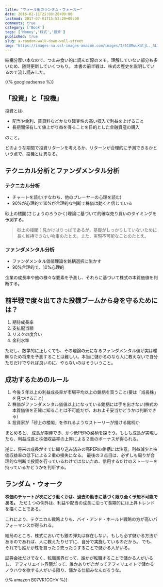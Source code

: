 ```yaml
---
title: "ウォール街のランダム・ウォーカー"
date: 2016-02-11T22:08:28+09:00
lastmod: 2017-07-01T15:53:29+09:00
comments: true
category: ['Book']
tags: ['Money','株式','投資']
published: true
slug: a-random-walk-down-wall-street
img: "https://images-na.ssl-images-amazon.com/images/I/51UMwuX4tjL._SL160_.jpg"
---
```


結構分厚い本なので、つまみ食い的に読んだ際のメモ。理解していない部分も多いため、随時更新していくつもり。
本書の前半戦は、株式の歴史を説明しているので流し読みした。

{{% googleadsense %}}


## 「投資」と「投機」

投資とは、

- 配当や金利、賃貸料などかなり確実性の高い収入で利益を上げること
- 長期間保有して値上がり益を得ることを目的とした金融資産の購入

のこと。

どのような期間で投資リターンを考えるか、リターンが合理的に予測できるかという点で、投機とは異なる。


## テクニカル分析とファンダメンタル分析

### テクニカル分析

- チャートを読む(すなわち、他のプレーヤーの心理を読む)
- 90%が心理的で10%が合理的な判断で株価は動くと信じている

砂上の楼閣(さじょうのろうかく)理論に基づいて的確な売り買いのタイミングを予測する。

> 砂上の楼閣：見かけはりっぱであるが、基礎がしっかりしていないために長く維持できない物事のたとえ。また、実現不可能なことのたとえ。


### ファンダメンタル分析

- ファンダメンタル価値理論を銘柄選択に生かす
- 90%合理的で、10%心理的

企業の成長率や他の様々な要素を予測し、それらに基づいて株式の本質価値を判断する。


## 前半戦で度々出てきた投機ブームから身を守るためには？

1. 期待成長率
2. 支払配当額
3. リスクの度合い
4. 金利水準

ただし、数学的に正しくても、その理論の元になるファンダメンタル値が実は曖昧なため将来を予測することは難しい。本当に儲かるのなら人に教えないで自分たちだけでやれば良いのに、やらないのはそういうこと。


## 成功するためのルール

1. 今後５年以上の利益成長率が市場平均以上の銘柄を買うこと(要は「成長株」を見つけること)
2. 株価がファンダメンタル価値以上になっている銘柄には手を出さない(株式の本質価値を正確に知ることは不可能だが、おおよそ妥当かどうかは判断できる)
3. 投資家が「砂上の楼閣」を作れるようなストーリーが描ける銘柄か

まとめると、
成長が期待でき、かつ低PERの銘柄を探そう。もしも成長が実現したら、利益成長と株価収益率の上昇による２重のボーナスが得られる。


逆に、将来の成長がすでに織り込み済みの高PERの銘柄には注意。利益減少と株価収益率の低下による２重の損失になる。
最後の３点目は、必ずしも周りが合理的な判断で投資を行っているわけではないため、信用するだけのストーリーを持っているかどうかを判断する。



## ランダム・ウォーク

**株価のチャートが次にどう動くかは、過去の動きに基づく限り全く予想不可能である。**
ただ１つの例外は、利益や配当の成長に沿って長期的には上昇トレンドを描くことである。

これにより、テクニカル戦略よりも、バイ・アンド・ホールド戦略の方が高いパフォーマンスが得られる。


結局のところ、株式においても銀の弾丸は存在しない。もしも必ず儲かる方法があるのであれば、人に教えたりせずに、自分で実施しているのだから。
でも、それでも誰かが株を買ったり売ったりすることで儲かる人がいる。

証券会社だけでなく、転職業界だって、誰かが転職することで儲かる人がいるし、
アフィリエイト界隈だって、誰かありがたがってアフィリエイトで儲かるノウハウを欲する人がいる限り、儲かる仕組みなんだろうな。


{{% amazon B07VR1CCHV %}}